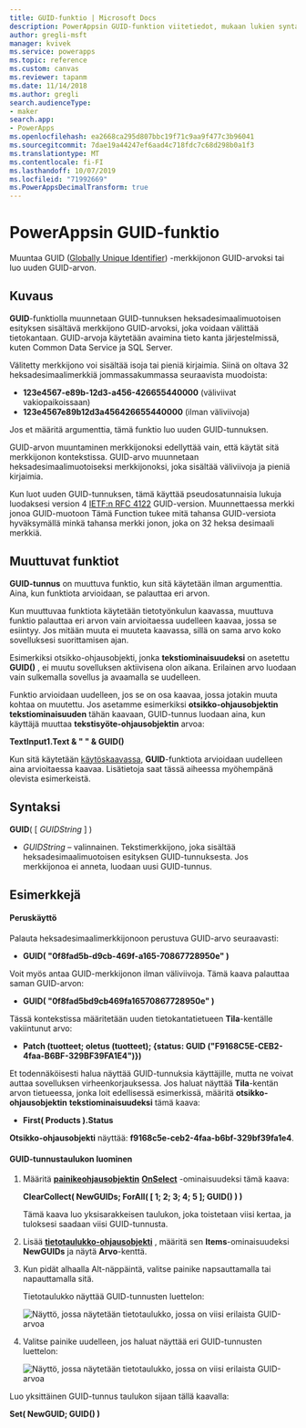 ```yaml
---
title: GUID-funktio | Microsoft Docs
description: PowerAppsin GUID-funktion viitetiedot, mukaan lukien syntaksi
author: gregli-msft
manager: kvivek
ms.service: powerapps
ms.topic: reference
ms.custom: canvas
ms.reviewer: tapanm
ms.date: 11/14/2018
ms.author: gregli
search.audienceType:
- maker
search.app:
- PowerApps
ms.openlocfilehash: ea2668ca295d807bbc19f71c9aa9f477c3b96041
ms.sourcegitcommit: 7dae19a44247ef6aad4c718fdc7c68d298b0a1f3
ms.translationtype: MT
ms.contentlocale: fi-FI
ms.lasthandoff: 10/07/2019
ms.locfileid: "71992669"
ms.PowerAppsDecimalTransform: true
---
```

# <a name="guid-function-in-powerapps"></a>PowerAppsin GUID-funktio
Muuntaa GUID ([Globally Unique Identifier](https://en.wikipedia.org/wiki/Universally_unique_identifier)) -merkkijonon GUID-arvoksi tai luo uuden GUID-arvon.

## <a name="description"></a>Kuvaus
**GUID**-funktiolla muunnetaan GUID-tunnuksen heksadesimaalimuotoisen esityksen sisältävä merkkijono GUID-arvoksi, joka voidaan välittää tietokantaan. GUID-arvoja käytetään avaimina tieto kanta järjestelmissä, kuten Common Data Service ja SQL Server.

Välitetty merkkijono voi sisältää isoja tai pieniä kirjaimia. Siinä on oltava 32 heksadesimaalimerkkiä jommassakummassa seuraavista muodoista:

- **123e4567-e89b-12d3-a456-426655440000** (väliviivat vakiopaikoissaan)
- **123e4567e89b12d3a456426655440000** (ilman väliviivoja)

Jos et määritä argumenttia, tämä funktio luo uuden GUID-tunnuksen.

GUID-arvon muuntaminen merkkijonoksi edellyttää vain, että käytät sitä merkkijonon kontekstissa. GUID-arvo muunnetaan heksadesimaalimuotoiseksi merkkijonoksi, joka sisältää väliviivoja ja pieniä kirjaimia. 

Kun luot uuden GUID-tunnuksen, tämä käyttää pseudosatunnaisia lukuja luodaksesi version 4 [IETF:n RFC 4122](https://www.ietf.org/rfc/rfc4122.txt) GUID-version. Muunnettaessa merkki jonoa GUID-muotoon Tämä Function tukee mitä tahansa GUID-versiota hyväksymällä minkä tahansa merkki jonon, joka on 32 heksa desimaali merkkiä.

## <a name="volatile-functions"></a>Muuttuvat funktiot
**GUID-tunnus** on muuttuva funktio, kun sitä käytetään ilman argumenttia. Aina, kun funktiota arvioidaan, se palauttaa eri arvon.  

Kun muuttuvaa funktiota käytetään tietotyönkulun kaavassa, muuttuva funktio palauttaa eri arvon vain arvioitaessa uudelleen kaavaa, jossa se esiintyy. Jos mitään muuta ei muuteta kaavassa, sillä on sama arvo koko sovelluksesi suorittamisen ajan.

Esimerkiksi otsikko-ohjausobjekti, jonka **tekstiominaisuudeksi** on asetettu **GUID()** , ei muutu sovelluksen aktiivisena olon aikana. Erilainen arvo luodaan vain sulkemalla sovellus ja avaamalla se uudelleen.

Funktio arvioidaan uudelleen, jos se on osa kaavaa, jossa jotakin muuta kohtaa on muutettu. Jos asetamme esimerkiksi **otsikko-ohjausobjektin** **tekstiominaisuuden** tähän kaavaan, GUID-tunnus luodaan aina, kun käyttäjä muuttaa **tekstisyöte-ohjausobjektin** arvoa:

**TextInput1.Text & " " & GUID()**

Kun sitä käytetään [käytöskaavassa](../working-with-formulas-in-depth.md), **GUID**-funktiota arvioidaan uudelleen aina arvioitaessa kaavaa. Lisätietoja saat tässä aiheessa myöhempänä olevista esimerkeistä.

## <a name="syntax"></a>Syntaksi
**GUID**( [ *GUIDString* ] )

* *GUIDString* – valinnainen.  Tekstimerkkijono, joka sisältää heksadesimaalimuotoisen esityksen GUID-tunnuksesta. Jos merkkijonoa ei anneta, luodaan uusi GUID-tunnus.

## <a name="examples"></a>Esimerkkejä

#### <a name="basic-usage"></a>Peruskäyttö

Palauta heksadesimaalimerkkijonoon perustuva GUID-arvo seuraavasti:

* **GUID( "0f8fad5b-d9cb-469f-a165-70867728950e" )**

Voit myös antaa GUID-merkkijonon ilman väliviivoja. Tämä kaava palauttaa saman GUID-arvon:

* **GUID( "0f8fad5bd9cb469fa16570867728950e" )**

Tässä kontekstissa määritetään uuden tietokantatietueen **Tila**-kentälle vakiintunut arvo:

* **Patch (tuotteet; oletus (tuotteet); {status: GUID ("F9168C5E-CEB2-4faa-B6BF-329BF39FA1E4")})**

Et todennäköisesti halua näyttää GUID-tunnuksia käyttäjille, mutta ne voivat auttaa sovelluksen virheenkorjauksessa. Jos haluat näyttää **Tila**-kentän arvon tietueessa, jonka loit edellisessä esimerkissä, määritä **otsikko-ohjausobjektin** **tekstiominaisuudeksi** tämä kaava:

* **First( Products ).Status**

**Otsikko-ohjausobjekti** näyttää: **f9168c5e-ceb2-4faa-b6bf-329bf39fa1e4**.

#### <a name="create-a-table-of-guids"></a>GUID-tunnustaulukon luominen

1. Määritä **[painikeohjausobjektin](../controls/control-button.md)** **[OnSelect](../controls/properties-core.md)** -ominaisuudeksi tämä kaava:

    **ClearCollect( NewGUIDs; ForAll( [ 1; 2; 3; 4; 5 ]; GUID() ) )**

    Tämä kaava luo yksisarakkeisen taulukon, joka toistetaan viisi kertaa, ja tuloksesi saadaan viisi GUID-tunnusta.

1. Lisää **[tietotaulukko-ohjausobjekti](../controls/control-data-table.md)** , määritä sen **Items**-ominaisuudeksi **NewGUIDs** ja näytä **Arvo**-kenttä.

1. Kun pidät alhaalla Alt-näppäintä, valitse painike napsauttamalla tai napauttamalla sitä.

    Tietotaulukko näyttää GUID-tunnusten luettelon:

    ![Näyttö, jossa näytetään tietotaulukko, jossa on viisi erilaista GUID-arvoa](media/function-guid/guid-collection-1.png)

1. Valitse painike uudelleen, jos haluat näyttää eri GUID-tunnusten luettelon:

    ![Näyttö, jossa näytetään tietotaulukko, jossa on viisi erilaista GUID-arvoa](media/function-guid/guid-collection-2.png)

Luo yksittäinen GUID-tunnus taulukon sijaan tällä kaavalla:

**Set( NewGUID; GUID() )**

